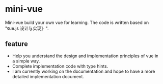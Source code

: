 # mini-vue

Mini-vue build your own vue for learning. The code is written based on "《ue.js 设计与实现》".

## feature

- Help you understand the design and implementation principles of vue in a simple way.
- Complete implementation code with type hints.
- I am currently working on the documentation and hope to have a more detailed implementation document.
